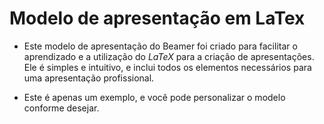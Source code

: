 # Modelo de apresentação em LaTex

- Este modelo de apresentação do Beamer foi criado para facilitar o aprendizado e a utilização do $LaTeX$ para a criação de apresentações. Ele é simples e intuitivo, e inclui todos os elementos necessários para uma apresentação profissional.
  
- Este é apenas um exemplo, e você pode personalizar o modelo conforme desejar.
